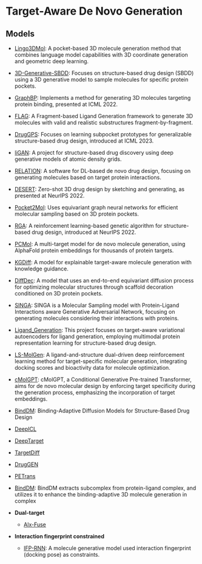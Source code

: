 # Target-Aware De Novo Generation

## Models

- [Lingo3DMol](https://github.com/stonewiseAIDrugDesign/Lingo3DMol): A pocket-based 3D molecule generation method that combines language model capabilities with 3D coordinate generation and geometric deep learning.
- [3D-Generative-SBDD](https://github.com/luost26/3D-Generative-SBDD): Focuses on structure-based drug design (SBDD) using a 3D generative model to sample molecules for specific protein pockets.
- [GraphBP](https://github.com/divelab/GraphBP): Implements a method for generating 3D molecules targeting protein binding, presented at ICML 2022.
- [FLAG](https://github.com/zaixizhang/FLAG): A Fragment-based Ligand Generation framework to generate 3D molecules with valid and realistic substructures fragment-by-fragment.
- [DrugGPS](https://github.com/zaixizhang/DrugGPS_ICML23): Focuses on learning subpocket prototypes for generalizable structure-based drug design, introduced at ICML 2023.
- [liGAN](https://github.com/mattragoza/liGAN): A project for structure-based drug discovery using deep generative models of atomic density grids.
- [RELATION](https://github.com/micahwang/RELATION): A software for DL-based de novo drug design, focusing on generating molecules based on target protein interactions.
- [DESERT](https://github.com/longlongman/DESERT): Zero-shot 3D drug design by sketching and generating, as presented at NeurIPS 2022.
- [Pocket2Mol](https://github.com/pengxingang/Pocket2Mol): Uses equivariant graph neural networks for efficient molecular sampling based on 3D protein pockets.
- [RGA](https://github.com/futianfan/reinforced-genetic-algorithm): A reinforcement learning-based genetic algorithm for structure-based drug design, introduced at NeurIPS 2022.
- [PCMol](https://github.com/CDDLeiden/PCMol): A multi-target model for de novo molecule generation, using AlphaFold protein embeddings for thousands of protein targets.
- [KGDiff](https://github.com/CMACH508/KGDiff): A model for explainable target-aware molecule generation with knowledge guidance.
- [DiffDec](https://github.com/biomed-AI/DiffDec/blob/master/README.md): A model that uses an end-to-end equivariant diffusion process for optimizing molecular structures through scaffold decoration conditioned on 3D protein pockets.
- [SINGA](https://github.com/Isomorpfishm/SINGA): SINGA is a Molecular Sampling model with Protein-Ligand Interactions aware Generative Adversarial Network, focusing on generating molecules considering their interactions with proteins.
- [Ligand_Generation](https://github.com/HySonLab/Ligand_Generation): This project focuses on target-aware variational autoencoders for ligand generation, employing multimodal protein representation learning for structure-based drug design.
- [LS-MolGen](https://github.com/songleee/LS-MolGen): A ligand-and-structure dual-driven deep reinforcement learning method for target-specific molecular generation, integrating docking scores and bioactivity data for molecule optimization.
- [cMolGPT](https://github.com/VV123/cMolGPT): cMolGPT, a Conditional Generative Pre-trained Transformer, aims for de novo molecular design by enforcing target specificity during the generation process, emphasizing the incorporation of target embeddings.
- [BindDM](https://github.com/YangLing0818/BindDM): Binding-Adaptive Diffusion Models for Structure-Based Drug Design
- [DeepICL](https://github.com/ACE-KAIST/DeepICL)
- [DeepTarget](https://github.com/ehoogeboom/e3_diffusion_for_molecules)
- [TargetDiff](https://github.com/guanjq/targetdiff)
- [DrugGEN](https://github.com/asarigun/DrugGEN)
- [PETrans](https://github.com/Chinafor/PETrans)
- [BindDM](https://github.com/YangLing0818/BindDM): BindDM extracts subcomplex from protein-ligand complex, and utilizes it to enhance the binding-adaptive 3D molecule generation in complex

- **Dual-target**
  - [Alx-Fuse](https://github.com/biomed-AI/AIxFuse)

- **Interaction fingerprint constrained**
  - [IFP-RNN](https://github.com/jeah-z/IFP-RNN): A molecule generative model used interaction fingerprint (docking pose) as constraints.
